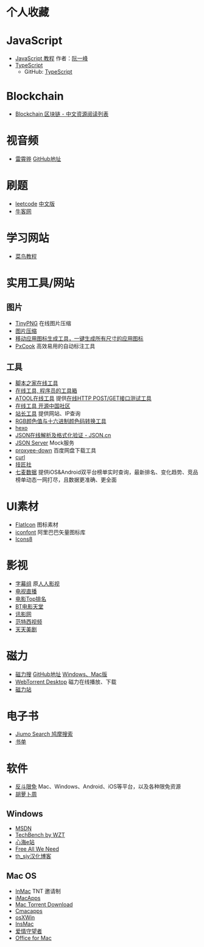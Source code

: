 # 个人收藏

# JavaScript
* [JavaScript 教程](https://wangdoc.com/javascript/index.html) 作者：[阮一峰](http://www.ruanyifeng.com/home.html)
* [TypeScript](http://www.typescriptlang.org)
    * GitHub: [TypeScript](https://GitHub.com/Microsoft/TypeScript)

# Blockchain
* [Blockchain 区块链 - 中文资源阅读列表](https://liuboyu.github.io/blockchain/)


# 视音频
* [雷霄骅](https://blog.csdn.net/leixiaohua1020) [GitHub地址](https://GitHub.com/leixiaohua1020)


# 刷题
* [leetcode](https://leetcode.com) [中文版](https://leetcode-cn.com)
* [牛客网](https://www.nowcoder.com)


# 学习网站
* [菜鸟教程](http://www.runoob.com)


# 实用工具/网站
## 图片
* [TinyPNG](https://tinypng.com) 在线图片压缩
* [图片压缩](https://img.top)
* [移动应用图标生成工具，一键生成所有尺寸的应用图标](https://icon.wuruihong.com)
* [PxCook](http://www.fancynode.com.cn/pxcook) 高效易用的自动标注工具

## 工具
* [脚本之家在线工具](http://tools.jb51.net)
* [在线工具, 程序员的工具箱](https://tool.lu)
* [ATOOL在线工具](http://www.atool.org) 提供[在线HTTP POST/GET接口测试工具](http://www.atool.org/httptest.php)
* [在线工具 开源中国社区](http://tool.oschina.net)
* [站长工具](http://tool.chinaz.com) 提供网站、IP查询
* [RGB颜色值与十六进制颜色码转换工具](http://www.sioe.cn/yingyong/yanse-rgb-16/)
* [hexo](https://hexo.io/zh-cn/)
* [JSON在线解析及格式化验证 - JSON.cn](https://www.json.cn)
* [JSON Server](https://GitHub.com/typicode/json-server) Mock服务
* [proxyee-down](https://GitHub.com/proxyee-down-org/proxyee-down) 百度网盘下载工具
* [curl](https://curl.haxx.se)
* [技匠社](http://jijiangshe.com)
* [七麦数据](https://www.qimai.cn) 提供iOS&Android双平台榜单实时查询，最新排名、变化趋势、竞品榜单动态一网打尽，且数据更准确、更全面


# UI素材
* [FlatIcon](https://www.flaticon.com) 图标素材
* [iconfont](http://iconfont.cn) 阿里巴巴矢量图标库
* [Icons8](https://iconos8.es)


# 影视
* [字幕组](http://www.zimuzu.io) 原[人人影视](http://www.yyets.com)
* [电视直播](http://zb.iptv186.com/iptv.php?act=home)
* [电影Top排名](http://ifkdy.com/phb/douban.html)
* [BT电影天堂](http://www.btbtdy.net)
* [讯影网](http://www.xunyingwang.com)
* [范特西视频](https://www.fantasy.tv)
* [天天美剧](http://www.ttmeiju.vip)


# 磁力
* [磁力搜](http://bt.xiandan.in) [GitHub地址](https://github.com/dengyuhan/magnetW) [Windows、Mac版](https://github.com/youusername/magnetX)
* [WebTorrent Desktop](https://github.com/webtorrent/webtorrent-desktop) 磁力在线播放、下载
* [磁力站](http://oabt004.com)


# 电子书
* [Jiumo Search 鸠摩搜索](https://www.jiumodiary.com/)
* [书单](http://www.booklist.mobi)

# 软件
* [反斗限免](http://free.apprcn.com) Mac、Windows、Android、iOS等平台，以及各种限免资源
* [胡萝卜周](http://www.carrotchou.blog)

## Windows
* [MSDN](https://msdn.itellyou.cn)
* [TechBench by WZT](https://tb.rg-adguard.net)
* [心海e站](https://hrtsea.com)
* [Free All We Need](https://free.appnee.com)
* [th_sjy汉化博客](http://www.th-sjy.com)

## Mac OS
* [InMac](https://inmac.org/) TNT 邀请制
* [iMacApps](http://www.imacapps.net)
* [Mac Torrent Download](https://mac-torrent-download.net)
* [Cmacapps](https://cmacapps.com) 
* [osXWin](http://www.osxwin.com)
* [InsMac](https://insmac.org)
* [爱情守望者](https://www.waitsun.com)
* [Office for Mac](https://docs.microsoft.com/zh-cn/officeupdates/update-history-office-for-mac?redirectSourcePath=%252fzh-cn%252farticle%252foffice-2016-for-mac-%2525E7%25259A%252584%2525E6%25259B%2525B4%2525E6%252596%2525B0%2525E5%25258E%252586%2525E5%25258F%2525B2%2525E8%2525AE%2525B0%2525E5%2525BD%252595-700cab62-0d67-4f23-947b-3686cb1a8eb7)
